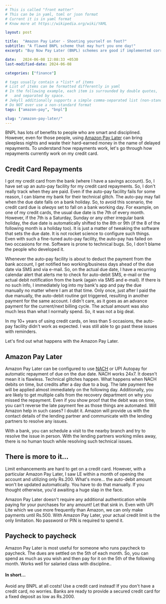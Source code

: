 ```yaml
---
# This is called "front matter"
# This can be in yaml, toml or json format
# Current it is in yaml format
# Know more at https://wikipedia.org/wiki/YAML

layout: post

title:  "Amazon Pay Later - Shooting yourself on foot?"
subtitle: "A flawed BNPL scheme that may hurt you one day!"
excerpt: "Buy Now Pay Later (BNPL) schemes are good if implemented correctly! What's wrong with Amazon version of BNPL?! Read further before jumping ship."

date:   2024-06-08 12:08:33 +0530
last-modified-date: 2024-06-08

categories: ["finance"]

# tags usually contain a *list* of items
# List of items can be formatted differently in yaml
# In the following example, each item is surrounded by double quotes,
#   and separated by space.
# Jekyll additionally supports a simple comma-separated list (non-standard format)
# Do NOT ever use a non-standard format
tags: ["amazon-pay", "bnpl"]

slug: "/amazon-pay-later/"
---
```


BNPL has lots of benefits to people who are smart and disciplined. However, even for those people, using [Amazon Pay Later](https://www.amazon.in/gp/help/customer/display.html?nodeId=GJ626ASQQ6PD2KZY) can bring sleepless nights and waste their hard-earned money in the name of delayed repayments. To understand how repayments work, let's go through how repayments currently work on my credit card.

## Credit Card Repayments

I got my credit card from the bank (where I have a savings account). So, I have set up an auto-pay facility for my credit card repayments. So, I don't really track when they are paid. Even if the auto-pay facility fails for some reason, I can blame my bank for their technical glitch. The auto-pay may fail when the due date falls on a bank holiday. So, to avoid this scenario, the credit card due is *always* set to fall on a bank working day. For example, on one of my credit cards, the usual due date is the 7th of every month. However, if the 7th is a Saturday, Sunday or any other irregular bank holiday, the due date is automatically shifted to the 8th or 9th (if the 8 of the following month is a holiday too). It is just a matter of tweaking the software that sets the due date. It is not rocket science to configure such things. Even with such a fine-tuned auto-pay facility, the auto-pay has failed on two occasions for me. Software is prone to technical bugs. So, I don't blame the people who developed it.

Whenever the auto-pay facility is about to deduct the payment from the bank account, I get notified two working/business days ahead of the due date via SMS and via e-mail. So, on the actual due date, I have a recurring calendar alert that alerts me to check for auto-debit SMS, e-mail or the actual debit notification from the bank (again via SMS and e-mail). If there is no such info, I immediately log into my bank's app and pay the due manually no matter where I am at that time. Only once, just after I paid the due manually, the auto-debit routine got triggered, resulting in another payment for the same account. I didn't care, as it goes as an advance payment for the current/next billing cycle. The actual amount was also much less than what I normally spend. So, it was not a big deal.

In my 10+ years of using credit cards, on less than 5 occasions, the auto-pay facility didn't work as expected. I was still able to go past these issues with reminders.

Let's find out what happens with the Amazon Pay Later.

## Amazon Pay Later

Amazon Pay Later can be configured to use [NACH](https://www.npci.org.in/what-we-do/nach/product-overview) or UPI Autopay for automatic repayment of due on the due date. NACH works 24x7. It doesn't mean it is flawless. Technical glitches happen. What happens when NACH debits on time, but credits after a day due to a bug. The late payment fee will be applied almost immediately on the following day. Additionally, you are likely to get multiple calls from the recovery department on why you missed the repayment. Even if you show proof that the debit was on time, you can't reverse the late payment fee as those things are automated. Will Amazon help in such cases? I doubt it. Amazon will provide us with the contact details of the lending partner and communicate with the lending partners to resolve any issues.

With a bank, you can schedule a visit to the nearby branch and try to resolve the issue in person. With the lending partners working miles away, there is no human touch while resolving such technical issues.

## There is more to it...

Limit enhancements are hard to get on a credit card. However, with a particular Amazon Pay Later, I saw LE within a month of opening the account and utilizing only Rs.200. What's more... the auto-debit amount won't be updated automatically. You have to do that manually. If you thought otherwise, you'd awaiting a huge slap in the face.

Amazon Pay Later doesn't require any additional authentication while paying for your purchases for any amount! Let that sink in. Even with UPI Lite which we use more frequently than Amazon, we can only make payments until Rs.500. With Amazon Pay Later, your actual credit limit is the only limitation. No password or PIN is required to spend it.

## Paycheck to paycheck

Amazon Pay Later is most useful for someone who runs paycheck to paycheck. The dues are settled on the 5th of each month. So, you can spend as much as you wish and then pay for it on the 5th of the following month. Works well for salaried class with discipline..

#### In short...

Avoid any BNPL at all costs! Use a credit card instead! If you don't have a credit card, no worries. Banks are ready to provide a secured credit card for a fixed deposit as low as Rs.2000.
